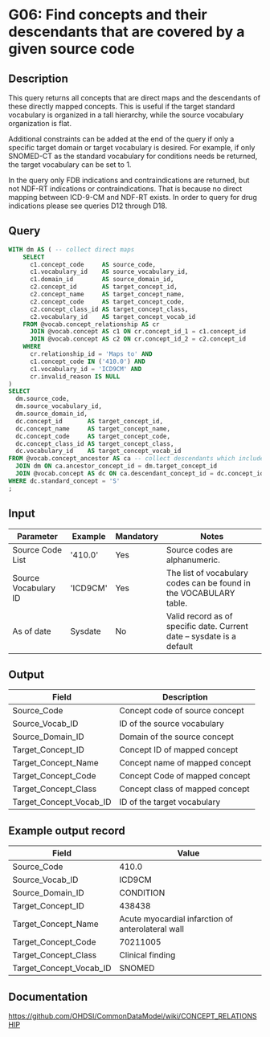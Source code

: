 <!---
Group:general
Name:G06 Find concepts and their descendants that are covered by a given source code
Author:Patrick Ryan
CDM Version: 5.3
-->

# G06: Find concepts and their descendants that are covered by a given source code

## Description
This query returns all concepts that are direct maps and the descendants of these directly mapped concepts. This is useful if the target standard vocabulary is organized in a tall hierarchy, while the source vocabulary organization is flat.

Additional constraints can be added at the end of the query if only a specific target domain or target vocabulary is desired. For example, if only SNOMED-CT as the standard vocabulary for conditions needs be returned, the target vocabulary can be set to 1.

In the query only FDB indications and contraindications are returned, but not NDF-RT indications or contraindications. That is because no direct mapping between ICD-9-CM and NDF-RT exists. In order to query for drug indications please see queries D12 through D18.

## Query
```sql
WITH dm AS ( -- collect direct maps
    SELECT
      c1.concept_code     AS source_code,
      c1.vocabulary_id    AS source_vocabulary_id,
      c1.domain_id        AS source_domain_id,
      c2.concept_id       AS target_concept_id,
      c2.concept_name     AS target_concept_name,
      c2.concept_code     AS target_concept_code,
      c2.concept_class_id AS target_concept_class,
      c2.vocabulary_id    AS target_concept_vocab_id
    FROM @vocab.concept_relationship AS cr
      JOIN @vocab.concept AS c1 ON cr.concept_id_1 = c1.concept_id
      JOIN @vocab.concept AS c2 ON cr.concept_id_2 = c2.concept_id
    WHERE
      cr.relationship_id = 'Maps to' AND
      c1.concept_code IN ('410.0') AND
      c1.vocabulary_id = 'ICD9CM' AND
      cr.invalid_reason IS NULL
)
SELECT
  dm.source_code,
  dm.source_vocabulary_id,
  dm.source_domain_id,
  dc.concept_id       AS target_concept_id,
  dc.concept_name     AS target_concept_name,
  dc.concept_code     AS target_concept_code,
  dc.concept_class_id AS target_concept_class,
  dc.vocabulary_id    AS target_concept_vocab_id
FROM @vocab.concept_ancestor AS ca -- collect descendants which includes ancestor itself
  JOIN dm ON ca.ancestor_concept_id = dm.target_concept_id
  JOIN @vocab.concept AS dc ON ca.descendant_concept_id = dc.concept_id
WHERE dc.standard_concept = 'S'
;
```
## Input

| Parameter |  Example |  Mandatory |  Notes |
| --- | --- | --- | --- |
|  Source Code List |  '410.0' |  Yes | Source codes are alphanumeric. |
|  Source Vocabulary ID |  'ICD9CM' |  Yes | The list of vocabulary codes can be found in the VOCABULARY table. |
|  As of date |  Sysdate |  No | Valid record as of specific date. Current date – sysdate is a default |

## Output

| Field |  Description |
| --- | --- |
|  Source_Code |  Concept code of source concept |
|  Source_Vocab_ID |  ID of the source vocabulary |
|  Source_Domain_ID |  Domain of the source concept |
|  Target_Concept_ID |  Concept ID of mapped concept |
|  Target_Concept_Name |  Concept name of mapped concept |
|  Target_Concept_Code |  Concept Code of mapped concept |
|  Target_Concept_Class |  Concept class of mapped concept |
|  Target_Concept_Vocab_ID |  ID of the target vocabulary |

## Example output record

|  Field |  Value |
| --- | --- |
|  Source_Code |  410.0 |
|  Source_Vocab_ID |  ICD9CM |
|  Source_Domain_ID |  CONDITION |
|  Target_Concept_ID |  438438 |
|  Target_Concept_Name |  Acute myocardial infarction of anterolateral wall |
|  Target_Concept_Code |  70211005 |
|  Target_Concept_Class |  Clinical finding |
|  Target_Concept_Vocab_ID |  SNOMED |

## Documentation
https://github.com/OHDSI/CommonDataModel/wiki/CONCEPT_RELATIONSHIP
